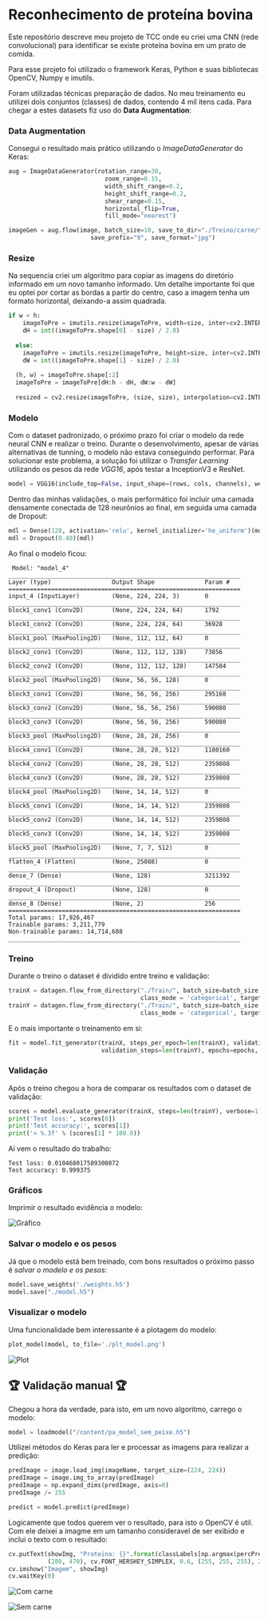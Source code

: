 # Reconhecimento de proteína bovina

Este repositório descreve meu projeto de TCC onde eu criei uma CNN (rede convolucional) para identificar se existe proteína bovína em um prato de comida.

Para esse projeto foi utilizado o framework Keras, Python e suas bibliotecas OpenCV, Numpy e imutils.

Foram utilizadas técnicas preparação de dados. No meu treinamento eu utilizei dois conjuntos (classes) de dados, contendo 4 mil itens cada. Para chegar a estes datasets fiz uso do **Data Augmentation**:

 ### Data Augmentation

Consegui o resultado mais prático utilizando o _ImageDataGenerator_ do Keras:

```python
aug = ImageDataGenerator(rotation_range=30,
                           zoom_range=0.15,
                           width_shift_range=0.2,
                           height_shift_range=0.2,
                           shear_range=0.15,
                           horizontal_flip=True,
                           fill_mode="nearest")

imageGen = aug.flow(image, batch_size=10, save_to_dir="./Treino/carne/", 
                       save_prefix="9", save_format="jpg")
```

### Resize

Na sequencia criei um algoritmo para copiar as imagens do diretório informado em um novo tamanho informado. Um detalhe importante foi que eu optei por cortar as bordas a partir do centro, caso a imagem tenha um formato horizontal, deixando-a assim quadrada.

```python
if w < h:
    imageToPre = imutils.resize(imageToPre, width=size, inter=cv2.INTER_AREA)
    dH = int((imageToPre.shape[0] - size) / 2.0)
    
  else:
    imageToPre = imutils.resize(imageToPre, height=size, inter=cv2.INTER_AREA)
    dW = int((imageToPre.shape[1] - size) / 2.0)
    
  (h, w) = imageToPre.shape[:2]
  imageToPre = imageToPre[dH:h - dH, dW:w - dW]
  
  resized = cv2.resize(imageToPre, (size, size), interpolation=cv2.INTER_AREA)
  ```
  
  
  ### Modelo
  
  Com o dataset padronizado, o próximo prazo foi criar o modelo da rede neural CNN e realizar o treino.
  Durante o desenvolvimento, apesar de várias alternativas de tunning, o modelo não estava conseguindo performar. Para solucionar este problema, a solução foi utilizar o _Transfer Learning_ utilizando os pesos da rede _VGG16_, após testar a InceptionV3 e ResNet. 
  
```python
model = VGG16(include_top=False, input_shape=(rows, cols, channels), weights='imagenet')  
```
Dentro das minhas validações, o mais performático foi incluir uma camada densamente conectada de 128 neurônios ao final, em seguida uma camada de Dropout:
```python
mdl = Dense(128, activation='relu', kernel_initializer='he_uniform')(mdl)
mdl = Dropout(0.40)(mdl)
```

Ao final o modelo ficou:

```
 Model: "model_4"
_________________________________________________________________
Layer (type)                 Output Shape              Param #   
=================================================================
input_4 (InputLayer)         (None, 224, 224, 3)       0         
_________________________________________________________________
block1_conv1 (Conv2D)        (None, 224, 224, 64)      1792      
_________________________________________________________________
block1_conv2 (Conv2D)        (None, 224, 224, 64)      36928     
_________________________________________________________________
block1_pool (MaxPooling2D)   (None, 112, 112, 64)      0         
_________________________________________________________________
block2_conv1 (Conv2D)        (None, 112, 112, 128)     73856     
_________________________________________________________________
block2_conv2 (Conv2D)        (None, 112, 112, 128)     147584    
_________________________________________________________________
block2_pool (MaxPooling2D)   (None, 56, 56, 128)       0         
_________________________________________________________________
block3_conv1 (Conv2D)        (None, 56, 56, 256)       295168    
_________________________________________________________________
block3_conv2 (Conv2D)        (None, 56, 56, 256)       590080    
_________________________________________________________________
block3_conv3 (Conv2D)        (None, 56, 56, 256)       590080    
_________________________________________________________________
block3_pool (MaxPooling2D)   (None, 28, 28, 256)       0         
_________________________________________________________________
block4_conv1 (Conv2D)        (None, 28, 28, 512)       1180160   
_________________________________________________________________
block4_conv2 (Conv2D)        (None, 28, 28, 512)       2359808   
_________________________________________________________________
block4_conv3 (Conv2D)        (None, 28, 28, 512)       2359808   
_________________________________________________________________
block4_pool (MaxPooling2D)   (None, 14, 14, 512)       0         
_________________________________________________________________
block5_conv1 (Conv2D)        (None, 14, 14, 512)       2359808   
_________________________________________________________________
block5_conv2 (Conv2D)        (None, 14, 14, 512)       2359808   
_________________________________________________________________
block5_conv3 (Conv2D)        (None, 14, 14, 512)       2359808   
_________________________________________________________________
block5_pool (MaxPooling2D)   (None, 7, 7, 512)         0         
_________________________________________________________________
flatten_4 (Flatten)          (None, 25088)             0         
_________________________________________________________________
dense_7 (Dense)              (None, 128)               3211392   
_________________________________________________________________
dropout_4 (Dropout)          (None, 128)               0         
_________________________________________________________________
dense_8 (Dense)              (None, 2)                 256       
=================================================================
Total params: 17,926,467
Trainable params: 3,211,779
Non-trainable params: 14,714,688
_________________________________________________________________
```

### Treino

Durante o treino o dataset é dividido entre treino e validação:

```python
trainX = datagen.flow_from_directory("./Train/", batch_size=batch_size, subset='training', 
                                     class_mode = 'categorical', target_size=(224, 224))
trainY = datagen.flow_from_directory("./Train/", batch_size=batch_size, subset='validation', 
                                     class_mode = 'categorical', target_size=(224, 224))
```

E o mais importante o treinamento em si:
```python
fit = model.fit_generator(trainX, steps_per_epoch=len(trainX), validation_data=trainY,
                          validation_steps=len(trainY), epochs=epochs, verbose=1)
```

### Validação

Após o treino chegou a hora de comparar os resultados com o dataset de validação:
```python
scores = model.evaluate_generator(trainX, steps=len(trainY), verbose=1)
print('Test loss:', scores[0])
print('Test accuracy:', scores[1])
print('> %.3f' % (scores[1] * 100.0))
```

Aí vem o resultado do trabalho:
```
Test loss: 0.010468017589300872
Test accuracy: 0.999375
```

### Gráficos

Imprimir o resultado evidência o modelo:

![Gráfico](https://raw.githubusercontent.com/srpantano/projetoaplicado/master/Plot.jpg)

### Salvar o modelo e os pesos

Já que o modelo está bem treinado, com bons resultados o próximo passo é _salvar o modelo e os pesos_:

```python
model.save_weights('./weights.h5')
model.save("./model.h5")
```

### Visualizar o modelo

Uma funcionalidade bem interessante é a plotagem do modelo:
```python
plot_model(model, to_file='./plt_model.png')
```

![Plot](https://raw.githubusercontent.com/srpantano/projetoaplicado/master/Plot2.jpg)


## :trophy: Validação manual :trophy:

Chegou a hora da verdade, para isto, em um novo algoritmo, carrego o modelo:

```python
model = loadmodel("/content/pa_model_sem_peixe.h5")
```

Utilizei métodos do Keras para ler e processar as imagens para realizar a predição:

```python
predImage = image.load_img(imageName, target_size=(224, 224))
predImage = image.img_to_array(predImage)
predImage = np.expand_dims(predImage, axis=0)
predImage /= 255

predict = model.predict(predImage)
```

Logicamente que todos querem ver o resultado, para isto o OpenCV é util. Com ele deixei a imagme em um tamanho consideravel de ser exibido e inclui o texto com o resultado:

```python
cv.putText(showImg, "Proteina: {}".format(classLabels[np.argmax(percPredict)]),
           (280, 470), cv.FONT_HERSHEY_SIMPLEX, 0.6, (255, 255, 255), 2)
cv.imshow("Imagem", showImg)
cv.waitKey(0)
```

![Com carne](https://raw.githubusercontent.com/srpantano/projetoaplicado/master/semCarne.png)

![Sem carne](https://raw.githubusercontent.com/srpantano/projetoaplicado/master/comCarne.png)
